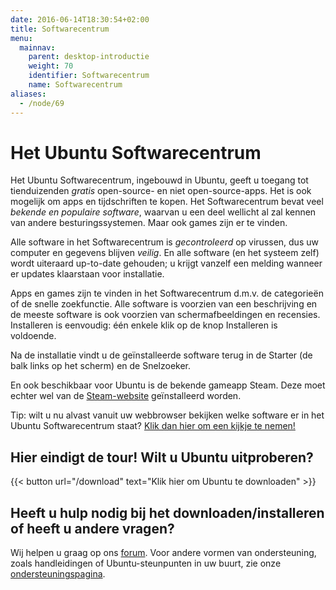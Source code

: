 ```yaml
---
date: 2016-06-14T18:30:54+02:00
title: Softwarecentrum
menu:
  mainnav:
    parent: desktop-introductie
    weight: 70
    identifier: Softwarecentrum
    name: Softwarecentrum
aliases:
  - /node/69
---
```


# Het Ubuntu Softwarecentrum
Het Ubuntu Softwarecentrum, ingebouwd in Ubuntu, geeft u toegang tot tienduizenden _gratis_ open-source- en niet open-source-apps. Het is ook mogelijk om apps en tijdschriften te kopen.
Het Softwarecentrum bevat veel _bekende en populaire software_, waarvan u een deel wellicht al zal kennen van andere besturingssystemen. Maar ook games zijn er te vinden.

Alle software in het Softwarecentrum is _gecontroleerd_ op virussen, dus uw computer en gegevens blijven _veilig_. En alle software (en het systeem zelf) wordt uiteraard up-to-date gehouden; u krijgt vanzelf een melding wanneer er updates klaarstaan voor installatie.

Apps en games zijn te vinden in het Softwarecentrum d.m.v. de categorieën of de snelle zoekfunctie. Alle software is voorzien van een beschrijving en de meeste software is ook voorzien van schermafbeeldingen en recensies. Installeren is eenvoudig: één enkele klik op de knop Installeren is voldoende.

Na de installatie vindt u de geïnstalleerde software terug in de Starter (de balk links op het scherm) en de Snelzoeker.

En ook beschikbaar voor Ubuntu is de bekende gameapp Steam. Deze moet echter wel van de [Steam-website](http://store.steampowered.com/about/) geïnstalleerd worden.

Tip: wilt u nu alvast vanuit uw webbrowser bekijken welke software er in het Ubuntu Softwarecentrum staat? [Klik dan hier om een kijkje te nemen!](http://apps.ubuntu.com/)

## Hier eindigt de tour! Wilt u Ubuntu uitproberen?    

{{< button url="/download" text="Klik hier om Ubuntu te downloaden" >}}

## Heeft u hulp nodig bij het downloaden/installeren of heeft u andere vragen?
Wij helpen u graag op ons [forum](http://forum.ubuntu-nl.org/). Voor andere vormen van ondersteuning, zoals handleidingen of Ubuntu-steunpunten in uw buurt, zie onze [ondersteuningspagina](/ondersteuning).
